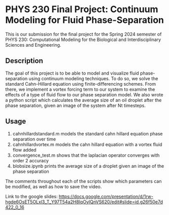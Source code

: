 # PHYS 230 Final Project: Continuum Modeling for Fluid Phase-Separation

This is our submission for the final project for the Spring 2024 semester of
PHYS 230: Computational Modeling for the Biological and Interdisciplinary 
Sciences and Engineering. 


## Description

The goal of this project is to be able to model and visualize fluid phase-separation
using continuum modeling techniques. To do so, we solve the standard Cahn-Hillard equation 
using finite-differencing schemes. From there, we implement a vortex forcing term to our 
system to examine the effects of a type of fluid flow to our phase separation model. We 
also wrote a python script which calculates the average size of an oil droplet after the
phase separation, given an image of the system after Nt timesteps. 

## Usage

1. cahnhillardstandard.m models the standard cahn hillard equation phase separation over time
2. cahnhillardvortex.m models the cahn hillard equation with a vortex fluid flow added
3. convergence_test.m shows that the laplacian operator converges with order 2 accuracy
4. blobsize.ipynb prints the average size of a droplet given an image of the phase separation

The comments throughout each of the scripts show which parameters can be modified, as well as
how to save the video. 

Link to the google slides: https://docs.google.com/presentation/d/1rw-hgde6OsET5OLxl3_T_Y97T54a2H8IqOylQnVS620/edit#slide=id.g26f50e7d422_0_16



